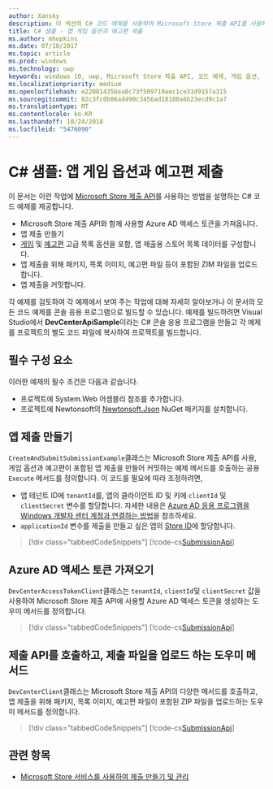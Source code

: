 ```yaml
---
author: Xansky
description: 이 섹션의 C# 코드 예제를 사용하여 Microsoft Store 제출 API를 사용해 게임 옵션과 예고편을 제출하는 방법에 대해 자세히 알아봅니다.
title: C# 샘플 - 앱 게임 옵션과 예고편 제출
ms.author: mhopkins
ms.date: 07/10/2017
ms.topic: article
ms.prod: windows
ms.technology: uwp
keywords: windows 10, uwp, Microsoft Store 제출 API, 코드 예제, 게임 옵션, 예고편, 고급 목록, C#
ms.localizationpriority: medium
ms.openlocfilehash: e22081435bea8c73f509719aec1ce31d9157a315
ms.sourcegitcommit: 82c3fc0b06ad490c3456ad18180a6b23ecd9c1a7
ms.translationtype: MT
ms.contentlocale: ko-KR
ms.lasthandoff: 10/24/2018
ms.locfileid: "5476090"
---
```

# <a name="c-sample-app-submission-with-game-options-and-trailers"></a>C\# 샘플: 앱 게임 옵션과 예고편 제출

이 문서는 이런 작업에 [Microsoft Store 제출 API](create-and-manage-submissions-using-windows-store-services.md)를 사용하는 방법을 설명하는 C# 코드 예제를 제공합니다.

* Microsoft Store 제출 API와 함께 사용할 Azure AD 액세스 토큰을 가져옵니다.
* 앱 제출 만들기
* [게임](manage-app-submissions.md#gaming-options-object) 및 [예고편](manage-app-submissions.md#trailer-object) 고급 목록 옵션을 포함, 앱 제출용 스토어 목록 데이터를 구성합니다.
* 앱 제출을 위해 패키지, 목록 이미지, 예고편 파일 등이 포함된 ZIM 파일을 업로드 합니다.
* 앱 제출을 커밋합니다.

각 예제를 검토하여 각 예제에서 보여 주는 작업에 대해 자세히 알아보거나 이 문서의 모든 코드 예제를 콘솔 응용 프로그램으로 빌드할 수 있습니다. 예제를 빌드하려면 Visual Studio에서 **DevCenterApiSample**이라는 C# 콘솔 응용 프로그램을 만들고 각 예제를 프로젝트의 별도 코드 파일에 복사하여 프로젝트를 빌드합니다.

## <a name="prerequisites"></a>필수 구성 요소

이러한 예제의 필수 조건은 다음과 같습니다.

* 프로젝트에 System.Web 어셈블리 참조를 추가합니다.
* 프로젝트에 Newtonsoft의 [Newtonsoft.Json](http://www.newtonsoft.com/json) NuGet 패키지를 설치합니다.

<span id="create-app-submission" />

## <a name="create-an-app-submission"></a>앱 제출 만들기

```CreateAndSubmitSubmissionExample```클래스는 Microsoft Store 제출 API를 사용, 게임 옵션과 예고편이 포함된 앱 제출을 만들어 커밋하는 예제 메서드를 호출하는 공용 ```Execute``` 메서드를 정의합니다. 이 코드를 필요에 따라 조정하려면,

* 앱 테넌트 ID에 ```tenantId```를, 앱의 클라이언트 ID 및 키에 ```clientId``` 및 ```clientSecret``` 변수를 할당합니다. 자세한 내용은 [Azure AD 응용 프로그램을 Windows 개발자 센터 계정과 연결하는 방법](create-and-manage-submissions-using-windows-store-services.md#how-to-associate-an-azure-ad-application-with-your-windows-dev-center-account)을 참조하세요.
* ```applicationId``` 변수를 제출을 만들고 싶은 앱의 [Store ID](in-app-purchases-and-trials.md#store-ids)에 할당합니다.

> [!div class="tabbedCodeSnippets"]
[!code-cs[SubmissionApi](./code/StoreServicesExamples_SubmissionAdvancedListings/cs/CreateAndSubmitSubmissionExample.cs#CreateAndSubmitSubmissionExample)]

<span id="token" />

## <a name="obtain-an-azure-ad-access-token"></a>Azure AD 액세스 토큰 가져오기

```DevCenterAccessTokenClient```클래스는 ```tenantId```, ```clientId```및 ```clientSecret``` 값을 사용하여 Microsoft Store 제출 API에 사용할 Azure AD 액세스 토큰을 생성하는 도우미 메서드를 정의합니다.

> [!div class="tabbedCodeSnippets"]
[!code-cs[SubmissionApi](./code/StoreServicesExamples_SubmissionAdvancedListings/cs/DevCenterAccessTokenClient.cs#DevCenterAccessTokenClient)]

<span id="utilities" />

## <a name="helper-methods-to-invoke-the-submission-api-and-upload-submission-files"></a>제출 API를 호출하고, 제출 파일을 업로드 하는 도우미 메서드

```DevCenterClient```클래스는 Microsoft Store 제출 API의 다양한 메서드를 호출하고, 앱 제출을 위해 패키지, 목록 이미지, 예고편 파일이 포함된 ZIP 파일을 업로드하는 도우미 메서드를 정의합니다.

> [!div class="tabbedCodeSnippets"]
[!code-cs[SubmissionApi](./code/StoreServicesExamples_SubmissionAdvancedListings/cs/DevCenterClient.cs#DevCenterClient)]

## <a name="related-topics"></a>관련 항목

* [Microsoft Store 서비스를 사용하여 제출 만들기 및 관리](create-and-manage-submissions-using-windows-store-services.md)

